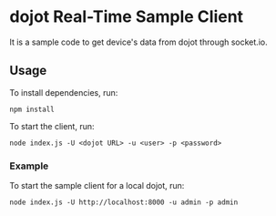 # dojot Real-Time Sample Client

It is a sample code to get device's data from dojot through socket.io.

## Usage

To install dependencies, run:

```shell
npm install
```

To start the client, run:

```shell
node index.js -U <dojot URL> -u <user> -p <password>
```

### Example

To start the sample client for a local dojot, run:

```shell
node index.js -U http://localhost:8000 -u admin -p admin
```